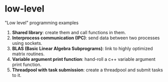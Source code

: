 # low-level
"Low level" programming examples

1. **Shared library**: create them and call functions in them.  
1. **Interprocess communication (IPC)**: send data between two processes using sockets.
1. **BLAS (Basic Linear Algebra Subprograms)**: link to highly optimized matrix routines.
1. **Variable argument print function**: hand-roll a c++ variable argument print function. 
1. **Threadpool with task submission**: create a threadpool and submit tasks to it. 
